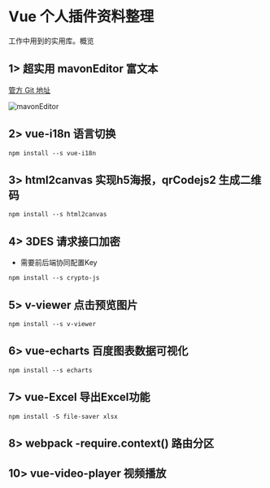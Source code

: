 # Vue 个人插件资料整理

工作中用到的实用库。概览

## 1> 超实用 mavonEditor 富文本

[管方 Git 地址](https://github.com/hinesboy/mavonEditor)

![mavonEditor](http://120.79.222.255/icon-mavonEditor.png)

## 2> vue-i18n 语言切换

`npm install --s vue-i18n`

## 3> html2canvas 实现h5海报，qrCodejs2 生成二维码

`npm install --s html2canvas`

## 4> 3DES 请求接口加密

- 需要前后端协同配置Key

`npm install --s crypto-js`

## 5> v-viewer 点击预览图片

`npm install --s v-viewer`

## 6> vue-echarts 百度图表数据可视化

`npm install --s echarts`

## 7> vue-Excel 导出Excel功能

`npm install -S file-saver xlsx`

## 8> webpack -require.context() 路由分区

## 10> vue-video-player 视频播放

